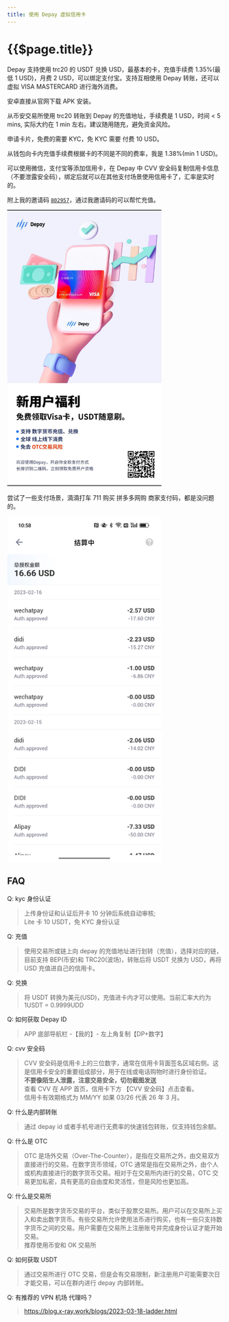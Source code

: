 ```yaml
---
title: 使用 Depay 虚拟信用卡
---
```


# {{$page.title}}

Depay 支持使用 trc20 的 USDT 兑换 USD，最基本的卡，充值手续费 1.35%(最低 1 USD)，月费 2 USD，可以绑定支付宝。支持互相使用 Depay 转账，还可以虚拟 VISA MASTERCARD 进行海外消费。

安卓直接从官网下载 APK 安装。

从币安交易所使用 trc20 转账到 Depay 的充值地址，手续费是 1 USD，时间 < 5 mins, 实际大约在 1 min 左右。建议随用随充，避免资金风险。

申请卡片，免费的需要 KYC，免 KYC 需要 付费 10 USD。

从钱包向卡内充值手续费根据卡的不同是不同的费率，我是 1.38%(min 1 USD)。

可以使用微信，支付宝等添加信用卡，在 Depay 中 CVV 安全码复制信用卡信息（不要泄露安全码），绑定后就可以在其他支付场景使用信用卡了，汇率是实时的。

附上我的邀请码 [`802957`](https://depay.depay.one/web-app/register-h5?invitCode=802957&lang=zh-cn)，通过我邀请码的可以帮忙充值。

<img src="./71676442158_.pic.jpg" width="360" />

尝试了一些支付场景，滴滴打车 711 购买 拼多多网购 商家支付码，都是没问题的。

<img src="./91676516314_.pic.jpg" width="360" />

## FAQ

Q: kyc 身份认证

> 上传身份证和认证后开卡 10 分钟后系统自动审核;  
> Lite 卡 10 USDT，免 KYC 身份认证

Q: 充值

> 使用交易所或链上向 depay 的充值地址进行划转（充值），选择对应的链，目前支持 BEP(币安)和 TRC20(波场)，转账后将 USDT 兑换为 USD，再将 USD 充值进自己的信用卡。

Q: 兑换

> 将 USDT 转换为美元(USD)，充值进卡内才可以使用。当前汇率大约为 1USDT = 0.9999UDD

Q: 如何获取 Depay ID

> APP 底部导航栏 -【我的】- 左上角复制【DP+数字】

Q: cvv 安全码

> CVV 安全码是信用卡上的三位数字，通常在信用卡背面签名区域右侧。这是信用卡安全的重要组成部分，用于在线或电话购物时进行身份验证。  
> **不要像陌生人泄露，注意交易安全，切勿截图发送**  
> 查看 CVV 在 APP 首页，信用卡下方 【CVV 安全码】点击查看。  
> 信用卡有效期格式为 MM/YY 如果 03/26 代表 26 年 3 月。

Q: 什么是内部转账

> 通过 depay id 或者手机号进行无费率的快速钱包转账，仅支持钱包余额。

Q: 什么是 OTC

> OTC 是场外交易（Over-The-Counter），是指在交易所之外，由交易双方直接进行的交易。在数字货币领域，OTC 通常是指在交易所之外，由个人或机构直接进行的数字货币交易。相对于在交易所内进行的交易，OTC 交易更加私密，具有更高的自由度和灵活性，但是风险也更加高。

Q: 什么是交易所

> 交易所是数字货币交易的平台，类似于股票交易所。用户可以在交易所上买入和卖出数字货币。有些交易所允许使用法币进行购买，也有一些只支持数字货币之间的交易。用户需要在交易所上注册账号并完成身份认证才能开始交易。  
> 推荐使用币安和 OK 交易所

Q: 如何获取 USDT

> 通过交易所进行 OTC 交易，但是会有交易限制，新注册用户可能需要次日才能交易，可以在群内进行 depay 内部转账。

Q: 有推荐的 VPN 机场 代理吗？

> https://blog.x-ray.work/blogs/2023-03-18-ladder.html
